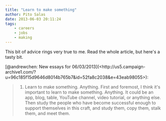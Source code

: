 ```yaml
---
title: "Learn to make something"
author: Pito Salas
date: 2013-06-03 20:11:24
tags:
    - careers
    - jobs
    - making
---
```



This bit of advice rings very true to me. Read the whole article, but here's a
tasty bit.

[@andrewchen: New essays for 06/03/2013](<http://us5.campaign-
archive1.com/?u=96c185f15d9646d8014b765b7&id=52fa8c2038&e=43eab98055>):

> 1) Learn to make something. Anything. First and foremost, I think it's
> important to learn to make something. Anything. It could be an app, blog,
> table, YouTube channel, video tutorial, or anything else. Then study the
> people who have become successful enough to support themselves in this
> craft, and study them, copy them, stalk them, and meet them.




